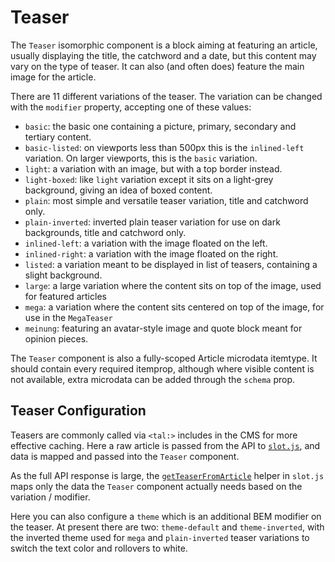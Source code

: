 # Teaser

The `Teaser` isomorphic component is a block aiming at featuring an article, usually displaying the title, the catchword and a date, but this content may vary on the type of teaser. It can also (and often does) feature the main image for the article.

There are 11 different variations of the teaser. The variation can be changed with the `modifier` property, accepting one of these values:

- `basic`: the basic one containing a picture, primary, secondary and
tertiary content.
- `basic-listed`: on viewports less than 500px this is the `inlined-left` variation. On larger viewports, this is the `basic` variation.
- `light`: a variation with an image, but with a top border instead.
- `light-boxed`: like `light` variation except it sits on a light-grey
background, giving an idea of boxed content.
- `plain`: most simple and versatile teaser variation, title and catchword only.
- `plain-inverted`: inverted plain teaser variation for use on dark backgrounds, title and catchword only.
- `inlined-left`: a variation with the image floated on the left.
- `inlined-right`: a variation with the image floated on the right.
- `listed`: a variation meant to be displayed in list of teasers, containing a slight background.
- `large`: a large variation where the content sits on top of the image, used for featured articles
- `mega`: a variation where the content sits centered on top of the image, for use in the `MegaTeaser`
- `meinung`: featuring an avatar-style image and quote block meant for opinion pieces.

The `Teaser` component is also a fully-scoped Article microdata itemtype. It should contain every required itemprop, although where visible content is not available, extra microdata can be added through the `schema` prop.

## Teaser Configuration

Teasers are commonly called via `<tal:>` includes in the CMS for more effective caching. Here a raw article is passed from the API to [`slot.js`](/app/node_modules/components/teaser/slot.js), and data is mapped and passed into the `Teaser` component.

As the full API response is large, the [`getTeaserFromArticle`](/app/node_modules/helpers/get-teaser-from-article.jsx) helper in `slot.js` maps only the data the `Teaser` component actually needs based on the variation / modifier.

Here you can also configure a `theme` which is an additional BEM modifier on the teaser. At present there are two: `theme-default` and `theme-inverted`, with the inverted theme used for `mega` and `plain-inverted` teaser variations to switch the text color and rollovers to white.
